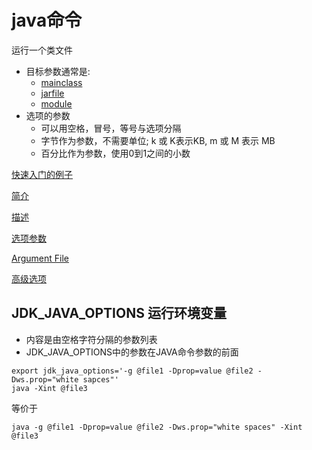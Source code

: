 # java命令

运行一个类文件

- 目标参数通常是: 
  - [mainclass](Java_MainClass.md)
  - [jarfile](Java_Jar_File.md)
  - [module](Java_Module.md)
- 选项的参数
  - 可以用空格，冒号，等号与选项分隔
  - 字节作为参数，不需要单位; k 或 K表示KB, m 或 M 表示 MB
  - 百分比作为参数，使用0到1之间的小数

[快速入门的例子](Java_Example_Of_Java_Command.md)

[简介](Java_Command_Java_Synopsis.md)

[描述](Java_Command_Java_Description.md)

[选项参数](Java_Command_Java_Options.md)

[Argument File](Java_Command_Java_Argument_File.md)

[高级选项](Java_Command_Java_Advanced_Options.md)

## JDK_JAVA_OPTIONS 运行环境变量

- 内容是由空格字符分隔的参数列表
- JDK_JAVA_OPTIONS中的参数在JAVA命令参数的前面

```shell
export jdk_java_options='-g @file1 -Dprop=value @file2 -Dws.prop="white sapces"'
java -Xint @file3
```

等价于

```shell
java -g @file1 -Dprop=value @file2 -Dws.prop="white spaces" -Xint @file3
```